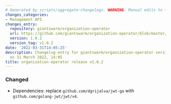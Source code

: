 ```yaml
---
# Generated by scripts/aggregate-changelogs. WARNING: Manual edits to this files will be overwritten.
changes_categories:
- Management API
changes_entry:
  repository: giantswarm/organization-operator
  url: https://github.com/giantswarm/organization-operator/blob/master/CHANGELOG.md#102---2022-03-31
  version: 1.0.2
  version_tag: v1.0.2
date: '2022-03-31T14:05:25'
description: Changelog entry for giantswarm/organization-operator version 1.0.2, published
  on 31 March 2022, 14:05
title: organization-operator release v1.0.2
---
```


### Changed
- Dependencies: replace `github.com/dgrijalva/jwt-go` with `github.com/golang-jwt/jwt/v4`.
